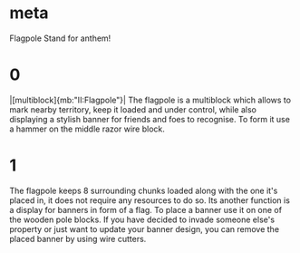 # meta
Flagpole
Stand for anthem!

# 0
|[multiblock]{mb:"II:Flagpole"}|
The flagpole is a multiblock which allows to mark nearby territory, keep it loaded and under control, while also
displaying a stylish banner for friends and foes to recognise. To form it use a hammer on the middle razor wire block.

# 1
The flagpole keeps 8 surrounding chunks loaded along with the one it's placed in, it does not require any resources to
do so. Its another function is a display for banners in form of a flag. To place a banner use it on one of the
wooden pole blocks. If you have decided to invade someone else's property or just want to update your banner design, you
can remove the placed banner by using wire cutters.